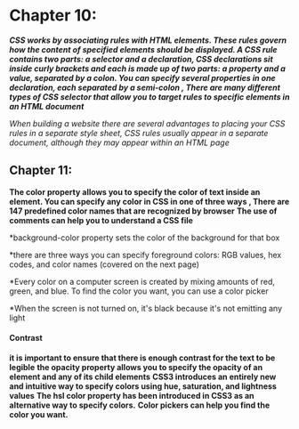 # Chapter 10:

***CSS works by associating rules with HTML elements. These rules govern how the content of specified elements should be displayed. A CSS rule contains two parts: a selector and a declaration, CSS declarations sit inside curly brackets and each is made up of two parts: a property and a value, separated by a colon. You can specify several properties in one declaration, each separated by a semi-colon , There are many different types of CSS selector that allow you to target rules to specific elements in an HTML document***

*When building a website there are several advantages to placing your CSS rules in a separate style sheet, CSS rules usually appear in a separate document, although they may appear within an HTML page*

## Chapter 11:

**The color property allows you to specify the color of text inside an element. You can specify any color in CSS in one of three ways , There are 147 predefined color names that are recognized by browser**
**The use of comments can help you to understand a CSS file**

*background-color property sets the color of the background for that box

*there are three ways you can specify foreground colors: RGB values, hex codes, and color names (covered on the next page)

*Every color on a computer screen is created by mixing amounts of red, green, and blue. To find the color you want, you can use a color picker

*When the screen is not turned on, it's black because it's not emitting any light

#### Contrast

**it is important to ensure that there is enough contrast for the text to be legible**
 **the opacity property allows you to specify the opacity of an element and any of its child elements**
**CSS3 introduces an entirely new and intuitive way to specify colors using hue, saturation, and lightness values**
**The hsl color property has been introduced in CSS3 as an alternative way to specify colors.**
**Color pickers can help you find the color you want.**


